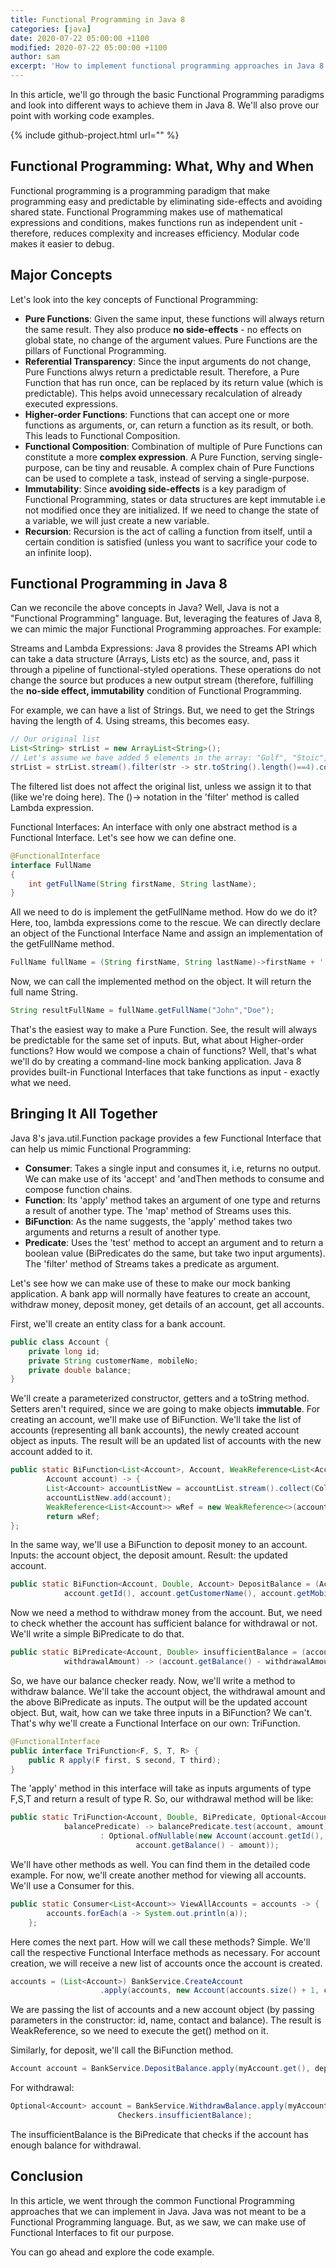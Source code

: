 ```yaml
---
title: Functional Programming in Java 8
categories: [java]
date: 2020-07-22 05:00:00 +1100
modified: 2020-07-22 05:00:00 +1100
author: sam
excerpt: 'How to implement functional programming approaches in Java 8'
---
```


In this article, we'll go through the basic Functional Programming paradigms and look into different ways to achieve them in Java 8. We'll also prove our point with working code examples.

{% include github-project.html url="" %}

## Functional Programming: What, Why and When

Functional programming is a programming paradigm that make programming easy and predictable by eliminating side-effects and avoiding shared state. Functional Programming makes use of mathematical expressions and conditions, makes functions run as independent unit - therefore, reduces complexity and increases efficiency. Modular code makes it easier to debug. 

## Major Concepts

Let's look into the key concepts of Functional Programming:

- **Pure Functions**: Given the same input, these functions will always return the same result. They also produce **no side-effects** - no effects on global state, no change of the argument values. Pure Functions are the pillars of Functional Programming.
- **Referential Transparency**: Since the input arguments do not change, Pure Functions alwys return a predictable result. Therefore, a Pure Function that has run once, can be replaced by its return value (which is predictable). This helps avoid unnecessary recalculation of already executed expressions.
- **Higher-order Functions**: Functions that can accept one or more functions as arguments, or, can return a function as its result, or both. This leads to Functional Composition.
- **Functional Composition**: Combination of multiple of Pure Functions can constitute a more **complex expression**. A Pure Function, serving single-purpose, can be tiny and reusable. A complex chain of Pure Functions can be used to complete a task, instead of serving a single-purpose.
- **Immutability**: Since **avoiding side-effects** is a key paradigm of Functional Programming, states or data structures are kept immutable i.e not modified once they are initialized. If we need to change the state of a variable, we will just create a new variable.
- **Recursion**: Recursion is the act of calling a function from itself, until a certain condition is satisfied (unless you want to sacrifice your code to an infinite loop).

## Functional Programming in Java 8

Can we reconcile the above concepts in Java? Well, Java is not a "Functional Programming" language. But, leveraging the features of Java 8, we can mimic the major Functional Programming approaches. For example:

Streams and Lambda Expressions: Java 8 provides the Streams API which can take a data structure (Arrays, Lists etc) as the source, and, pass it through a pipeline of functional-styled operations. These operations do not change the source but produces a new output stream (therefore, fulfilling the **no-side effect, immutability** condition of Functional Programming.

For example, we can have a list of Strings. But, we need to get the Strings having the length of 4. Using streams, this becomes easy.

```java
// Our original list
List<String> strList = new ArrayList<String>();
// Let's assume we have added 5 elements in the array: "Golf", "Stoic", "Planet", "Mars", "Moon".
strList = strList.stream().filter(str -> str.toString().length()==4).collect(Collectors.toList());
```

The filtered list does not affect the original list, unless we assign it to that (like we're doing here). The ()-> notation in the 'filter' method is called Lambda expression.

Functional Interfaces: An interface with only one abstract method is a Functional Interface. Let's see how we can define one.

```java
@FunctionalInterface
interface FullName 
{ 
    int getFullName(String firstName, String lastName); 
} 
```

All we need to do is implement the getFullName method. How do we do it? Here, too, lambda expressions come to the rescue. We can directly declare an object of the Functional Interface Name and assign an implementation of the getFullName method.

```java
FullName fullName = (String firstName, String lastName)->firstName + ' ' + lastName; 
```

Now, we can call the implemented method on the object. It will return the full name String.

```java
String resultFullName = fullName.getFullName("John","Doe"); 
```

That's the easiest way to make a Pure Function. See, the result will always be predictable for the same set of inputs. But, what about Higher-order functions? How would we compose a chain of functions? Well, that's what we'll do by creating a command-line mock banking application. Java 8 provides built-in Functional Interfaces that take functions as input - exactly what we need.

## Bringing It All Together

Java 8's java.util.Function package provides a few Functional Interface that can help us mimic Functional Programming:

- **Consumer**: Takes a single input and consumes it, i.e, returns no output. We can make use of its 'accept' and 'andThen methods to consume and compose function chains.
- **Function**: Its 'apply' method takes an argument of one type and returns a result of another type. The 'map' method of Streams uses this.
- **BiFunction**: As the name suggests, the  'apply' method takes two arguments and returns a result of another type.
- **Predicate**: Uses the 'test' method to accept an argument and to return a boolean value (BiPredicates do the same, but take two input arguments). The 'filter' method of Streams takes a predicate as argument.

Let's see how we can make use of these to make our mock banking application. A bank app will normally have features to create an account, withdraw money, deposit money, get details of an account, get all accounts. 

First, we'll create an entity class for a bank account.

```java
public class Account {
	private long id;
	private String customerName, mobileNo;
	private double balance;
}
```

We'll create a  parameterized constructor, getters and a toString method. Setters aren't required, since we are going to make objects **immutable**. For creating an account, we'll make use of BiFunction. We'll take the list of accounts (representing all bank accounts), the newly created account object as inputs. The result will be an updated list of accounts with the new account added to it.

```java
public static BiFunction<List<Account>, Account, WeakReference<List<Account>>> CreateAccount = (List<Account> accountList,
		Account account) -> {
		List<Account> accountListNew = accountList.stream().collect(Collectors.toList());
		accountListNew.add(account);
		WeakReference<List<Account>> wRef = new WeakReference<>(accountListNew);
		return wRef;
};
```
In the same way, we'll use a BiFunction to deposit money to an account. Inputs: the account object, the deposit amount. Result: the updated account.

```java
public static BiFunction<Account, Double, Account> DepositBalance = (Account account, Double amount) -> new Account(
			account.getId(), account.getCustomerName(), account.getMobileNo(), account.getBalance() + amount);
```

Now we need a method to withdraw money from the account. But, we need to check whether the account has sufficient balance for withdrawal or not. We'll write a simple BiPredicate to do that. 

```java
public static BiPredicate<Account, Double> insufficientBalance = (account,
			withdrawalAmount) -> (account.getBalance() - withdrawalAmount) < 0 ? true : false;
```

So, we have our balance checker ready. Now, we'll write a method to withdraw balance. We'll take the account object, the withdrawal amount and the above BiPredicate as inputs. The output will be the updated account object. But, wait, how can we take three inputs in a BiFunction? We can't. That's why we'll create a Functional Interface on our own: TriFunction.

```java
@FunctionalInterface
public interface TriFunction<F, S, T, R> {
	public R apply(F first, S second, T third);
}
```

The 'apply' method in this interface will take as inputs arguments of type F,S,T and return a result of type R. So, our withdrawal method will be like:

```java
public static TriFunction<Account, Double, BiPredicate, Optional<Account>> WithdrawBalance = (account, amount,
			balancePredicate) -> balancePredicate.test(account, amount) ? Optional.ofNullable(null)
					: Optional.ofNullable(new Account(account.getId(), account.getCustomerName(), account.getMobileNo(),
							account.getBalance() - amount));
```

We'll have other methods as well. You can find them in the detailed code example. For now, we'll create another method for viewing all accounts. We'll use a Consumer for this.

```java
public static Consumer<List<Account>> ViewAllAccounts = accounts -> {
		accounts.forEach(a -> System.out.println(a));
	};
```
Here comes the next part. How will we call these methods? Simple. We'll call the respective Functional Interface methods as necessary. For account creation, we will receive a new list of accounts once the account is created. 

```java
accounts = (List<Account>) BankService.CreateAccount
					.apply(accounts, new Account(accounts.size() + 1, customerName, contactNo, balance)).get();
```
We are passing the list of accounts and a new account object (by passing parameters in the constructor: id, name, contact and balance). The result is WeakReference, so we need to execute the get() method on it.

Similarly, for deposit, we'll call the BiFunction method.

```java
Account account = BankService.DepositBalance.apply(myAccount.get(), depositAmount);
```
For withdrawal:

```java
Optional<Account> account = BankService.WithdrawBalance.apply(myAccount.get(), sc.nextDouble(),
						Checkers.insufficientBalance);
```
The insufficientBalance is the BiPredicate that checks if the account has enough balance for withdrawal.


## Conclusion

In this article, we went through the common Functional Programming approaches that we can implement in Java. Java was not meant to be a Functional Programming language. But, as we saw, we can make use of Functional Interfaces to fit our purpose. 

You can go ahead and explore the code example.
